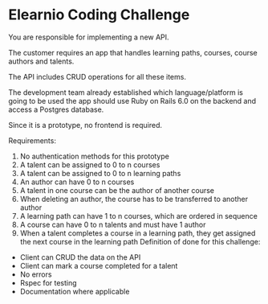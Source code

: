 # Elearnio Coding Challenge

You are responsible for implementing a new API.

The customer requires an app that handles learning paths, courses, course authors and talents.

The API includes CRUD operations for all these items.

The development team already established which language/platform is going to be used the app should use Ruby on Rails 6.0 on the backend and access a Postgres database.

Since it is a prototype, no frontend is required.

Requirements:

1. No authentication methods for this prototype
2. A talent can be assigned to 0 to n courses
3. A talent can be assigned to 0 to n learning paths
4. An author can have 0 to n courses
5. A talent in one course can be the author of another course
6. When deleting an author, the course has to be transferred to another author
7. A learning path can have 1 to n courses, which are ordered in sequence
8. A course can have 0 to n talents and must have 1 author
9. When a talent completes a course in a learning path, they get assigned the
   next course in the learning path
   Definition of done for this challenge:

- Client can CRUD the data on the API
- Client can mark a course completed for a talent
- No errors
- Rspec for testing
- Documentation where applicable
